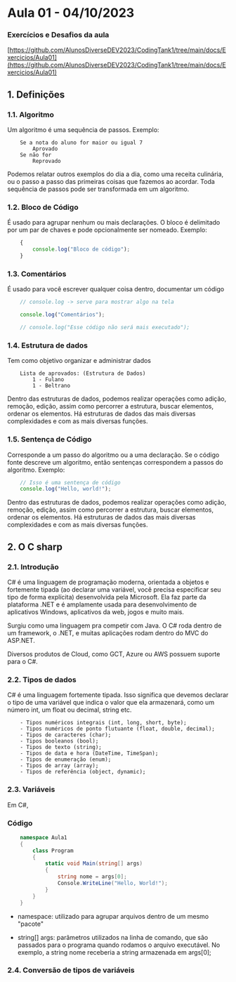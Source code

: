 # Aula 01 - 04/10/2023

### Exercícios e Desafios da aula
[https://github.com/AlunosDiverseDEV2023/CodingTank1/tree/main/docs/Exercicios/Aula01](https://github.com/AlunosDiverseDEV2023/CodingTank1/tree/main/docs/Exercicios/Aula01)

## 1. Definições

### 1.1. Algoritmo

Um algoritmo é uma sequência de passos. Exemplo:

```
    Se a nota do aluno for maior ou igual 7
        Aprovado
    Se não for
        Reprovado
```

Podemos relatar outros exemplos do dia a dia, como uma receita culinária, ou o passo a passo das primeiras coisas que fazemos ao acordar. Toda sequência de passos pode ser transformada em um algoritmo.

### 1.2. Bloco de Código

É usado para agrupar nenhum ou mais declarações. O bloco é delimitado por um par de chaves e pode opcionalmente ser nomeado. Exemplo:

``` javascript
    {
        console.log("Bloco de código");
    }
```

### 1.3. Comentários

É usado para você escrever qualquer coisa dentro, documentar um código

``` javascript
    // console.log -> serve para mostrar algo na tela

    console.log("Comentários");

    // console.log("Esse código não será mais executado");
```

### 1.4. Estrutura de dados

Tem como objetivo organizar e administrar dados

```
    Lista de aprovados: (Estrutura de Dados)
        1 - Fulano
        1 - Beltrano
```

Dentro das estruturas de dados, podemos realizar operações como adição, remoção, edição, assim como percorrer a estrutura, buscar elementos, ordenar os elementos. Há estruturas de dados das mais diversas complexidades e com as mais diversas funções.

### 1.5. Sentença de Código

Corresponde a um passo do algoritmo ou a uma declaração. Se o código fonte descreve um algoritmo, então sentenças correspondem a passos do algoritmo. Exemplo:

``` javascript
    // Isso é uma sentença de código
    console.log("Hello, world!");
```

Dentro das estruturas de dados, podemos realizar operações como adição, remoção, edição, assim como percorrer a estrutura, buscar elementos, ordenar os elementos. Há estruturas de dados das mais diversas complexidades e com as mais diversas funções.


## 2. O C sharp

### 2.1. Introdução

C# é uma linguagem de programação moderna, orientada a objetos e fortemente tipada (ao declarar uma variável, você precisa especificar seu tipo de forma explícita) desenvolvida pela Microsoft. Ela faz parte da plataforma .NET e é amplamente usada para desenvolvimento de aplicativos Windows, aplicativos da web, jogos e muito mais.

Surgiu como uma linguagem pra competir com Java. O C# roda dentro de um framework, o .NET, e muitas aplicações rodam dentro do MVC do ASP.NET.

Diversos produtos de Cloud, como GCT, Azure ou AWS possuem suporte para o C#.

### 2.2. Tipos de dados

C# é uma linguagem fortemente tipada. Isso significa que devemos declarar o tipo de uma variável que indica o valor que ela armazenará, como um número int, um float ou decimal, string etc.

```
    - Tipos numéricos integrais (int, long, short, byte);
    - Tipos numéricos de ponto flutuante (float, double, decimal);
    - Tipos de caracteres (char);
    - Tipos booleanos (bool);
    - Tipos de texto (string);
    - Tipos de data e hora (DateTime, TimeSpan);
    - Tipos de enumeração (enum);
    - Tipos de array (array);
    - Tipos de referência (object, dynamic);
```

### 2.3. Variáveis

Em C#, 

### Código

``` csharp
    namespace Aula1
    {
        class Program
        {
            static void Main(string[] args)
            {
                string nome = args[0];
                Console.WriteLine("Hello, World!");
            }
        }
    }
```

* namespace: utilizado para agrupar arquivos dentro de um mesmo "pacote"

* string[] args: parâmetros utilizados na linha de comando, que são passados para o programa quando rodamos o arquivo executável. No exemplo, a string nome receberia a string armazenada em args[0];

### 2.4. Conversão de tipos de variáveis

